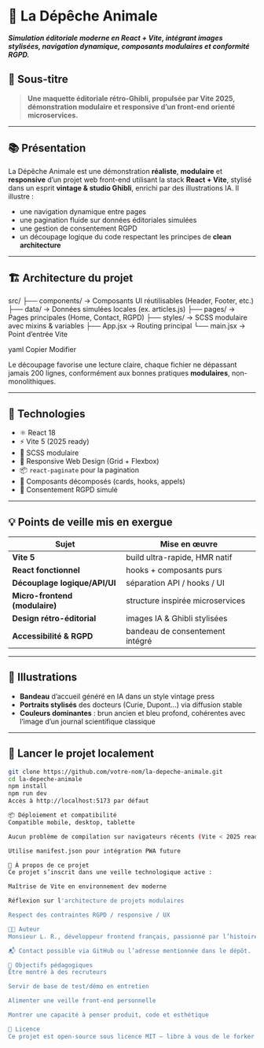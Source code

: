 # 🐾 La Dépêche Animale
**_Simulation éditoriale moderne en React + Vite, intégrant images stylisées, navigation dynamique, composants modulaires et conformité RGPD._**

## 🎯 Sous-titre
> **Une maquette éditoriale rétro-Ghibli, propulsée par Vite 2025, démonstration modulaire et responsive d’un front-end orienté microservices.**

---

## 📚 Présentation

La Dépêche Animale est une démonstration **réaliste**, **modulaire** et **responsive** d’un projet web front-end utilisant la stack **React + Vite**, stylisé dans un esprit **vintage & studio Ghibli**, enrichi par des illustrations IA. Il illustre :
- une navigation dynamique entre pages
- une pagination fluide sur données éditoriales simulées
- une gestion de consentement RGPD
- un découpage logique du code respectant les principes de **clean architecture**

---

## 🏗️ Architecture du projet

src/ ├── components/ → Composants UI réutilisables (Header, Footer, etc.) ├── data/ → Données simulées locales (ex. articles.js) ├── pages/ → Pages principales (Home, Contact, RGPD) ├── styles/ → SCSS modulaire avec mixins & variables ├── App.jsx → Routing principal └── main.jsx → Point d’entrée Vite

yaml
Copier
Modifier

Le découpage favorise une lecture claire, chaque fichier ne dépassant jamais 200 lignes, conformément aux bonnes pratiques **modulaires**, non-monolithiques.

---

## 🚀 Technologies

- ⚛️ React 18
- ⚡ Vite 5 (2025 ready)
- 🎨 SCSS modulaire
- 📱 Responsive Web Design (Grid + Flexbox)
- 📦 `react-paginate` pour la pagination
- 🧠 Composants décomposés (cards, hooks, appels)
- 🧾 Consentement RGPD simulé

---

## 💡 Points de veille mis en exergue

| Sujet                           | Mise en œuvre                      |
|--------------------------------|------------------------------------|
| **Vite 5**                     | build ultra-rapide, HMR natif      |
| **React fonctionnel**          | hooks + composants purs            |
| **Découplage logique/API/UI**  | séparation API / hooks / UI        |
| **Micro-frontend (modulaire)** | structure inspirée microservices   |
| **Design rétro-éditorial**     | images IA & Ghibli stylisées       |
| **Accessibilité & RGPD**       | bandeau de consentement intégré    |

---

## 📸 Illustrations

- **Bandeau** d’accueil généré en IA dans un style vintage press
- **Portraits stylisés** des docteurs (Curie, Dupont…) via diffusion stable
- **Couleurs dominantes** : brun ancien et bleu profond, cohérentes avec l’image d’un journal scientifique classique

---

## 🧪 Lancer le projet localement

```bash
git clone https://github.com/votre-nom/la-depeche-animale.git
cd la-depeche-animale
npm install
npm run dev
Accès à http://localhost:5173 par défaut

📦 Déploiement et compatibilité
Compatible mobile, desktop, tablette

Aucun problème de compilation sur navigateurs récents (Vite < 2025 ready)

Utilise manifest.json pour intégration PWA future

🧠 À propos de ce projet
Ce projet s’inscrit dans une veille technologique active :

Maîtrise de Vite en environnement dev moderne

Réflexion sur l'architecture de projets modulaires

Respect des contraintes RGPD / responsive / UX

🧑‍💻 Auteur
Monsieur L. R., développeur frontend français, passionné par l’histoire, la tradition, le code élégant et l’accessibilité.

📬 Contact possible via GitHub ou l’adresse mentionnée dans le dépôt.

🏁 Objectifs pédagogiques
Être montré à des recruteurs

Servir de base de test/démo en entretien

Alimenter une veille front-end personnelle

Montrer une capacité à penser produit, code et esthétique

📄 Licence
Ce projet est open-source sous licence MIT — libre à vous de le forker ou l’enrichir !